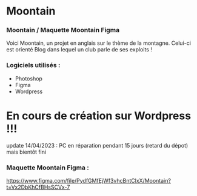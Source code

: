 # Moontain
### Moontain / Maquette Moontain Figma

Voici Moontain, un projet en anglais sur le thème de la montagne. Celui-ci est orienté Blog dans lequel un club parle de ses exploits !

### Logiciels utilisés :

  - Photoshop
  - Figma
  - Wordpress
  


# En cours de création sur Wordpress !!!
update 14/04/2023 : PC en réparation pendant 15 jours (retard du dépot) mais bientôt fini

  
### Maquette Moontain Figma :

https://www.figma.com/file/PydfGMfEjWf3vhcBntClxX/Moontain?t=Vx2DbKhCfBHsSCVx-7
